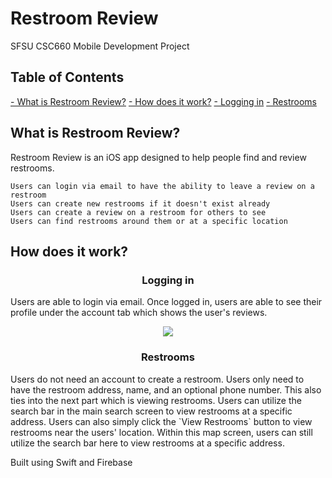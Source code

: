 # Restroom Review
SFSU CSC660 Mobile Development Project

## Table of Contents
[- What is Restroom Review?](#what-is-restroom-review)
[- How does it work?](#how-does-it-work)
[  - Logging in](#logging-in)
[  - Restrooms](#restrooms)


## What is Restroom Review?
Restroom Review is an iOS app designed to help people find and review restrooms.

    Users can login via email to have the ability to leave a review on a restroom
    Users can create new restrooms if it doesn't exist already
    Users can create a review on a restroom for others to see
    Users can find restrooms around them or at a specific location
    


## How does it work?
<h3 align="center">Logging in</h3>
Users are able to login via email. Once logged in, users are able to see their profile under the account tab which shows the user's reviews.
<p align="center">
  <img src="screenshots/" />
</p>

<h3 align="center">Restrooms</h3>
Users do not need an account to create a restroom. Users only need to have the restroom address, name, and an optional phone number.
This also ties into the next part which is viewing restrooms. Users can utilize the search bar in the main search screen to view restrooms at a specific address. 
Users can also simply click the `View Restrooms` button to view restrooms near the users' location. 
Within this map screen, users can still utilize the search bar here to view restrooms at a specific address.

Built using Swift and Firebase
